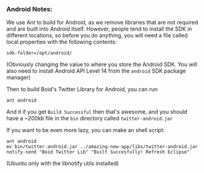 
### Android Notes:

We use Ant to build for Android, as we remove libraries that are not required and are built into Android itself. However, people tend to install the SDK in different locations, so before you do anything, you will need a file called local.properties with the following contents:

	sdk-folder=/opt/android/

(Obviously changing the value to where you store the Android SDK. You will also need to install Android API Level 14 from the `android` SDK package manager)

Then to build Boid's Twitter Library for Android, you can run

	ant android

And it if you get `Build Successful` then that's awesome, and you should have a ~200kb file in the `bin` directory called `twitter-android.jar`

If you want to be even more lazy, you can make an shell script:

	ant android
	mv bin/twitter-android.jar ../amazing-new-app/libs/twitter-android.jar
	notify-send "Boid Twitter Lib" "Built Succesfully! Refresh Eclipse"

(Ubuntu only with the libnotify utils installed)
